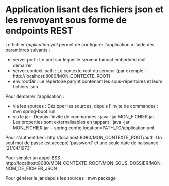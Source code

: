 Application lisant des fichiers json et les renvoyant sous forme de endpoints REST
=====================
Le fichier *application.yml* permet de configurer l'application à l'aide des paramètres suivants :
    
* server.port : Le port sur lequel le serveur tomcat embedded doit démarrer
* server.context-path : Le contexte root du serveur (par exemple : http://localhost:8080/MON_CONTEXTE_ROOT)
* env.rootDir : Le répertoire parynt contenant les sous-répertoires et leurs fichiers json

Pour démarrer l'application :

* via les sources : Dézipper les sources, depuis l'invite de commandes : mvn spring-boot:run
* via le jar : Depuis l'invite de commandes : java -jar MON_FICHIER.jar.
 Les properties sont externalisables en tappant : java -jar MON_FICHIER.jar --spring.config.location=PATH_TO/application.yml
 
Pour s'authentifier : http://localhost:8080/MON_CONTEXTE_ROOT/auth. Un seul mot de passe est accepté 'password' et une seule date de naissance '21/04/1973'
 
Pour simuler un appel BSS : http://localhost:8080/MON_CONTEXTE_ROOT/MON_SOUS_DOSSIER/MON_NOM_DE_FICHIER_JSON

Pour générer le jar depuis les sources : mvn package